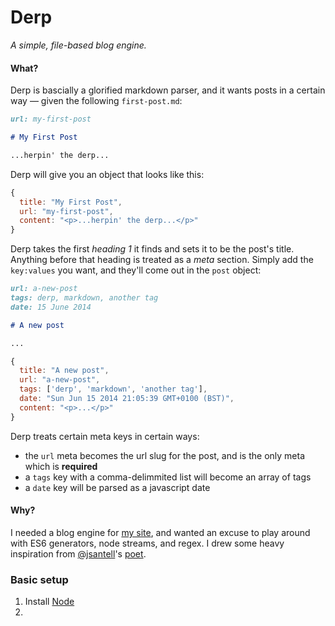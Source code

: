 # Derp

*A simple, file-based blog engine.*

#### What?
Derp is bascially a glorified markdown parser, and it wants posts in a certain way — given the following `first-post.md`:

```markdown
url: my-first-post

# My First Post

...herpin' the derp...
```
Derp will give you an object that looks like this:
```javascript
{
  title: "My First Post",
  url: "my-first-post",
  content: "<p>...herpin' the derp...</p>"
}
```

Derp takes the first *heading 1* it finds and sets it to be the post's title. Anything before that heading is treated as a *meta* section. Simply add the `key:values` you want, and they'll come out in the `post` object:

```markdown
url: a-new-post
tags: derp, markdown, another tag
date: 15 June 2014

# A new post

...
```
```javascript
{
  title: "A new post",
  url: "a-new-post",
  tags: ['derp', 'markdown', 'another tag'],
  date: "Sun Jun 15 2014 21:05:39 GMT+0100 (BST)",
  content: "<p>...</p>"
}
```

Derp treats certain meta keys in certain ways:
- the `url` meta becomes the url slug for the post, and is the only meta which is **required**
- a `tags` key with a comma-delimmited list will become an array of tags
- a `date` key will be parsed as a javascript date

#### Why?
I needed a blog engine for [my site](http://iestynwilliams.net), and wanted an excuse to play around with ES6 generators, node streams, and regex. I drew some heavy inspiration from [@jsantell](http://twitter.com/jsantell)'s [poet](http://jsantell.github.io/poet/).

### Basic setup

1. Install [Node](http://nodejs.com)
2. 






<!--
herp-derp
=========

*A simple, extensible, node-powered blog engine*

Heavily inspired by [@jsantell](http://twitter.com/jsantell)'s [poet](http://jsantell.github.io/poet/), and with some ideas from [ghost](https://ghost.org) (and wanting to play around with node streams and ES6 generators), I decided to write my own blog engine to run my new website on.

#### Simple
It uses [koa](http://koajs.com) under the hood, which makes heavy use of ES6 generators to make code more expressive and cleaner.
There are sensible defaults set in `config.js` so you can get up and running fast.

#### Intuitive
Herp-derp assumes that you have some simple meta data at the top of your blog posts — given the following `awesome-post.md`:

```markdown
url: my-awesome-post
date: 5/6/14
tags: awesome-post, web dev, herp-derp

# My Awesomeee posteee

Herpin' the derp...
```

The post object that gets given to your templates will look like:

```javascript
post: {
  title: "My Awesomeee posteee",
  url: "my-awesome-post",
  date: {"Tue May 06 2014 00:00:00 GMT+0100 (BST)"},
  tags: ["awesome-post", "web dev", "herp-derp"],
  content: "<p>...Herpin' the derp</p>"
}
```

So you have everything you need when you render your blogpost. (See `views` for examples of how to use).

A post *requires* a **h1 tag** and a `url` meta
The only required meta in your post is `url`: posts without one are ignored (*so you could use this as a simple drafting system*). Otherwise, `date` has to be a JS-parsable date: "5-6-2014", "5/6/2014", "5 June 2014" are all good.

#### Extensible

Don't like jade as your template engine? Herp-derp uses [co-views](https://github.com/visionmedia/co-views) under the hood, so as long as you set your engine in `config.js` (and make sure you have your template engine `npm install`ed), you're good to go!

## Thanks to...
- [@jsantell](http://twitter.com/jsantell)'s [poet](http://jsantell.github.io/poet/)
- Node-schools' stream-adventure tutorial helped me learn about node's streaming interface.
- [Forbes Lindsey's generator talk]
- [tagtree tv's ES6 videos]

-->
